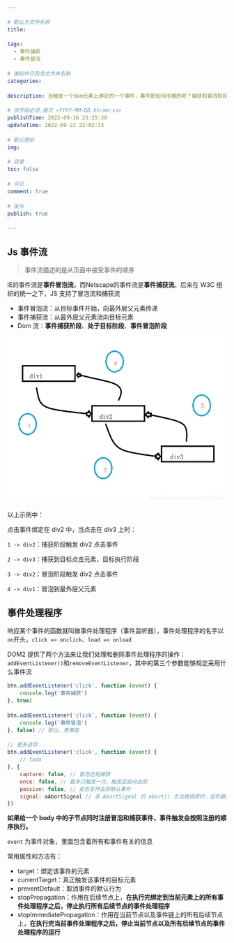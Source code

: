 ```yaml
---

# 默认为文件名称
title: 

tags:
  - 事件捕获
  - 事件冒泡

# 类别中已包含文件夹名称
categories:

description: 当触发一个dom元素上绑定的一个事件，事件是如何传播的呢？捕获和冒泡阶段是指？

# 该字段必须,格式 <YYYY-MM-DD hh:mm:ss>
publishTime: 2022-09-16 23:25:30
updateTime: 2022-09-22 22:02:13
 
# 默认随机
img: 

# 目录
toc: false

# 评论
comment: true

# 发布
publish: true

---
```


## Js 事件流

> 事件流描述的是从页面中接受事件的顺序

IE的事件流是**事件冒泡流**，而Netscape的事件流是**事件捕获流**。后来在 W3C 组织的统一之下，JS 支持了冒泡流和捕获流

- 事件冒泡流：从目标事件开始，向最外层父元素传递
- 事件捕获流：从最外层父元素流向目标元素
- Dom 流：**事件捕获阶段**、**处于目标阶段**、**事件冒泡阶段**

![](./imgs/1.png)

以上示例中：

点击事件绑定在 div2 中，当点击在 div3 上时：

`1 -> div2`：捕获阶段触发 div2 点击事件

`2 -> div3`：捕获到目标点击元素，目标执行阶段

`3 -> div2`：冒泡阶段触发 div2 点击事件

`4 -> div1`：冒泡到最外层父元素



## 事件处理程序

响应某个事件的函数就叫做事件处理程序（事件监听器），事件处理程序的名字以`on`开头，`click => onclick`、`load => onload`

DOM2 提供了两个方法来让我们处理和删除事件处理程序的操作：`addEventListener()`和`removeEventListener`，其中的第三个参数能够规定采用什么事件流

```js
btn.addEventListener('click', function (event) {
	console.log('事件捕获')
}, true)

btn.addEventListener('click', function (event) {
	console.log('事件冒泡')
}, false) // 默认，更兼容

// 更多选项
btn.addEventListener('click', function (event) {
    // todo
}, {
    capture: false, // 冒泡还是捕获
    once: false, // 最多只触发一次，触发后自动去除
    passive: false, // 是否支持去除默认事件
    signal: aAbortSignal // 该 AbortSignal 的 abort() 方法被调用时，监听器会被移除
})
```

**如果给一个 body 中的子节点同时注册冒泡和捕获事件，事件触发会按照注册的顺序执行。**

`event` 为事件对象，里面包含着所有和事件有关的信息

常用属性和方法有：

- target：绑定该事件的元素
- currentTarget：真正触发该事件的目标元素
- preventDefault：取消事件的默认行为
- stopPropagation：作用在后续节点上，**在执行完绑定到当前元素上的所有事件处理程序之后，停止执行所有后续节点的事件处理程序**
- stopImmediatePropagation：作用在当前节点以及事件链上的所有后续节点上，**在执行完当前事件处理程序之后，停止当前节点以及所有后续节点的事件处理程序的运行**























